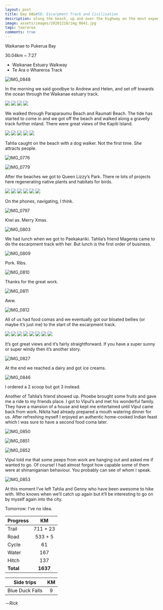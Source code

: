 ```yaml
---
layout: post
title: Day 68&#58; Escarpment Track and Civilisation
description: along the beach, up and over the highway on the most expensive track in New Zealand, to familiar faces 
image: assets/images/20201218/img_0841.jpg
tags: teararoa
comments: true
---
```


Waikanae to Pukerua Bay

30.04km ~ 7:27

- Waikanae Estuary Walkway
- Te Ara o Whareroa Track

![IMG_0848](/assets/images/20201218/img_0848.jpg)

In the morning we said goodbye to Andrew and Helen, and set off towards the ocean through the Waikanae estuary track. 

<div class="gallery" data-columns="2">
  <img src="/assets/images/20201218/img_0759.jpg">
  <img src="/assets/images/20201218/img_0763.jpg">
  <img src="/assets/images/20201218/img_0765.jpg">
  <img src="/assets/images/20201218/img_0766.jpg">
</div>

We walked through Paraparaumu Beach and Raumati Beach. The tide has started to come in and we got off the beach and walked along a gravelly track further inland. There were great views of the Kapiti Island. 

<div class="gallery" data-columns="2">
  <img src="/assets/images/20201218/img_0770.jpg">
  <img src="/assets/images/20201218/img_0771.jpg">
  <img src="/assets/images/20201218/img_0772.jpg">
  <img src="/assets/images/20201218/img_0780.jpg">
  <img src="/assets/images/20201218/img_0781.jpg">
</div>

Tahlia caught on the beach with a dog walker. Not the first time. She attracts people. 

![IMG_0776](/assets/images/20201218/img_0776.jpg)

![IMG_0779](/assets/images/20201218/img_0779.jpg)

After the beaches we got to Queen Lizzy’s Park. There re lots of projects here regenerating native plants and habitats for birds. 

<div class="gallery" data-columns="2">
  <img src="/assets/images/20201218/img_0782.jpg">
  <img src="/assets/images/20201218/img_0785.jpg">
  <img src="/assets/images/20201218/img_0790.jpg">
  <img src="/assets/images/20201218/img_0792.jpg">
  <img src="/assets/images/20201218/img_0794.jpg">
  <img src="/assets/images/20201218/img_0798.jpg">
</div>
 
On the phones, navigating, I think. 

![IMG_0797](/assets/images/20201218/img_0797.jpg)

Kiwi as. Merry Xmas. 

![IMG_0803](/assets/images/20201218/img_0803.jpg)

We had lunch when we got to Paekakariki. Tahlia’s friend Magenta came to do the escarpment track with her. But lunch is the first order of business. 

![IMG_0809](/assets/images/20201218/img_0809.jpg)

Pork. Ribs.

![IMG_0810](/assets/images/20201218/img_0810.jpg)

Thanks for the great work. 

![IMG_0811](/assets/images/20201218/img_0811.jpg)

Aww. 

![IMG_0812](/assets/images/20201218/img_0812.jpg)

All of us had food comas and we eventually got our bloated bellies (or maybe it’s just me) to the start of the escarpment track. 

<div class="gallery" data-columns="2">
  <img src="/assets/images/20201218/img_0820.jpg">
  <img src="/assets/images/20201218/img_0821.jpg">
  <img src="/assets/images/20201218/img_0823.jpg">
  <img src="/assets/images/20201218/img_0824.jpg">
  <img src="/assets/images/20201218/img_0837.jpg">
  <img src="/assets/images/20201218/img_0839.jpg">
  <img src="/assets/images/20201218/img_0841.jpg">
  <img src="/assets/images/20201218/img_0842.jpg">
</div>

It’s got great views and it’s fairly straightforward. If you have a super sunny or super windy then it’s another story. 

![IMG_0827](/assets/images/20201218/img_0827.jpg)

At the end we reached a dairy and got ice creams. 

![IMG_0846](/assets/images/20201218/img_0846.jpg)

I ordered a 2 scoop but got 3 instead.

Another of Tahlia’s friend showed up. Phoebe brought some fruits and gave me a ride to my friends place. I got to Vipul’s and met his wonderful family. They have a mansion of a house and kept me entertained until Vipul came back from work. Nikita had already prepared a mouth watering dinner for us. After refreshing myself I enjoyed an authentic home-cooked Indian feast which I was sure to have a second food coma later. 

![IMG_0850](/assets/images/20201218/img_0850.jpg)

![IMG_0851](/assets/images/20201218/img_0851.jpg)

![IMG_0852](/assets/images/20201218/img_0852.jpg)

Vipul told me that some peeps from work are hanging out and asked me if wanted to go. Of course! I had almost forgot how capable some of them were at shinaniganian behaviour. You  probably can see of whom I speak. 

![IMG_0853](/assets/images/20201218/img_0853.jpg)

At this moment I’ve left Tahlia and Genny who have been awesome to hike with. Who knows when we’ll catch up again but it’ll be interesting to go on by myself again into the city. 

Tomorrow: I’ve no idea. 

| Progress | KM |
| ---- |:----:|
| Trail | 711 + 23 |
| Road | 533 + 5 |
| Cycle | 61 |
| Water | 167 |
| Hitch | 137 |
| **Total** | **1637** |

| Side trips | KM |
| ---- |:----:|
| Blue Duck Falls | 9 |




－_Rick_